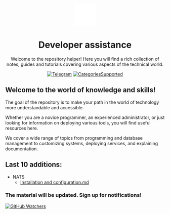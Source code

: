 <p align="center">
<img src="https://github.com/morington/help/blob/main/images/icons8-helper-100.png?raw=true" alt="HelperIcon" width=70>
<h1 align="center">Developer assistance</h1>
<p align="center">Welcome to the repository helper! Here you will find a rich collection of notes, guides and tutorials covering various aspects of the technical world.</p>
</p>

<p align="center">
<a href="https://t.me/morington"><img src="https://img.shields.io/badge/Telegram-blue?logo=telegram&logoColor=white" alt="Telegram"/></a>
<a href="https://github.com/morington/help"><img src="https://img.shields.io/badge/Categories_Supported-1-blue" alt="CategoriesSupported"/></a>
</p>

## Welcome to the world of knowledge and skills!

The goal of the repository is to make your path in the world of technology more understandable and accessible. 

Whether you are a novice programmer, an experienced administrator, or just looking for information on deploying various tools, you will find useful resources here.

We cover a wide range of topics from programming and database management to customizing systems, deploying services, and explaining documentation.

## Last 10 additions:
- NATS
  - <a href="https://github.com/morington/help/blob/main/NATS/Installation%20and%20configuration.md">Installation and configuration.md</a>


### The material will be updated. Sign up for notifications!
[![GitHub Watchers](https://img.shields.io/github/watchers/morington/help.svg?style=social&label=Watch)](https://github.com/morington/help)
